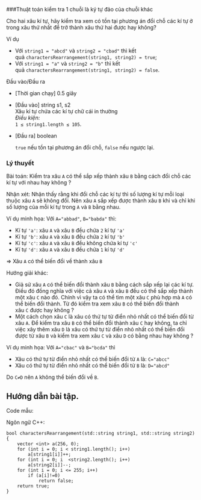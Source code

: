 ###Thuật toán kiểm tra 1 chuỗi là ký tự đảo của chuỗi khác

Cho hai xâu kí tự, hãy kiểm tra xem có tồn tại phương án đổi chỗ các kí tự ở trong xâu thứ nhất để trở thành xâu thứ hai được hay không? 

Ví dụ

-   Với `string1 = "abcd"` và `string2 = "cbad"` thì kết quả `charactersRearrangement(string1, string2) = true`;
-   Với `string1 = "a"` và `string2 = "b"` thì kết quả `charactersRearrangement(string1, string2) = false`.

Đầu vào/Đầu ra

-   [Thời gian chạy] 0.5 giây

-   [Đầu vào] string s1, s2\
    Xâu kí tự chứa các kí tự chữ cái in thường\
    *Điều kiện:*\
    `1 ≤ string1.length ≤ 105`.

-   [Đầu ra] boolean

    `true` nếu tồn tại phương án đổi chỗ, `false` nếu ngược lại.

### Lý thuyết 

Bài toán: Kiểm tra xâu `A` có thể sắp xếp thành xâu `B` bằng cách đổi chỗ các kí tự với nhau hay không ?

Nhận xét: Nhận thấy rằng khi đổi chỗ các kí tự thì số lượng kí tự mỗi loại thuộc xâu `A` sẽ không đổi. Nên xâu `A` sắp xếp được thành xâu `B` khi và chỉ khi số lượng của mỗi kí tự trong `A` và `B` bằng nhau.

Ví dụ minh họa: Với `A="abbad"`, `B="babda"` thì:

-   Kí tự `'a'`: xâu `A` và xâu `B` đều chứa `2` kí tự `'a'`   
-   Kí tự `'b'`: xâu `A` và xâu `B` đều chứa `2` kí tự `'b'`
-   Kí tự `'c'`: xâu `A` và xâu `B` đều không chứa kí tự `'c'`
-   Kí tự `'d'`: xâu `A` và xâu `B` đều chứa `1` kí tự `'d'`

⇒ Xâu `A` có thể biến đổi về thành xâu `B`

Hướng giải khác:

-   Giả sử xâu `A` có thể biến đổi thành xâu `B` bằng cách sắp xếp lại các kí tự. Điều đó đồng nghĩa với việc cả xâu `A` và xâu `B` đều có thể sắp xếp thành một xâu `C` nào đó. Chính vì vậy ta có thể tìm một xâu `C` phù hợp mà `A` có thể biến đổi thành. Từ đó kiểm tra xem xâu `B` có thể biến đổi thành xâu `C` được hay không ? 
-   Một cách chọn xâu `C` là xâu có thứ tự từ điển nhỏ nhất có thể biến đổi từ xâu `A`. Để kiểm tra xâu `B` có thể biến đổi thành xâu `C` hay không, ta chỉ việc xây thêm xâu `D` là xâu có thứ tự từ điển nhỏ nhất có thể biến đổi được từ xâu `B` và kiểm tra xem xâu `C` và xâu `D` có bằng nhau hay không ? 

Ví dụ minh họa: Với `A="cbac"` và `B="bcda"` thì

-   Xâu có thứ tự từ điển nhỏ nhất có thể biến đổi từ `A` là: `C="abcc"`
-   Xâu có thứ tự từ điển nhỏ nhất có thể biến đổi từ `B` là: `D="abcd"`

Do `C≠D` nên `A` không thể biến đổi về `B`.

Hướng dẫn bài tập.
------------------

Code mẫu:

Ngôn ngữ C++:

```
bool charactersRearrangement(std::string string1, std::string string2)
{
    vector <int> a(256, 0);
    for (int i = 0; i < string1.length(); i++)
        a[string1[i]]++;
    for (int i = 0; i  <string2.length(); i++)
        a[string2[i]]--;
    for (int i = 0; i <= 255; i++)
        if (a[i]!=0)
            return false;
    return true;
}
```